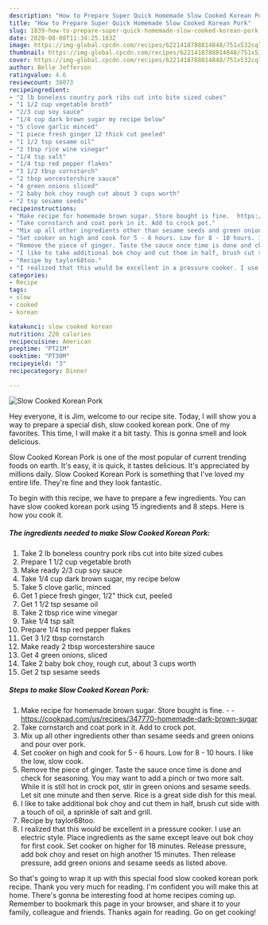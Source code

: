 ```yaml
---
description: "How to Prepare Super Quick Homemade Slow Cooked Korean Pork"
title: "How to Prepare Super Quick Homemade Slow Cooked Korean Pork"
slug: 1839-how-to-prepare-super-quick-homemade-slow-cooked-korean-pork
date: 2020-08-08T11:34:25.183Z
image: https://img-global.cpcdn.com/recipes/6221418788814848/751x532cq70/slow-cooked-korean-pork-recipe-main-photo.jpg
thumbnail: https://img-global.cpcdn.com/recipes/6221418788814848/751x532cq70/slow-cooked-korean-pork-recipe-main-photo.jpg
cover: https://img-global.cpcdn.com/recipes/6221418788814848/751x532cq70/slow-cooked-korean-pork-recipe-main-photo.jpg
author: Belle Jefferson
ratingvalue: 4.6
reviewcount: 38073
recipeingredient:
- "2 lb boneless country pork ribs cut into bite sized cubes"
- "1 1/2 cup vegetable broth"
- "2/3 cup soy sauce"
- "1/4 cup dark brown sugar my recipe below"
- "5 clove garlic minced"
- "1 piece fresh ginger 12 thick cut peeled"
- "1 1/2 tsp sesame oil"
- "2 tbsp rice wine vinegar"
- "1/4 tsp salt"
- "1/4 tsp red pepper flakes"
- "3 1/2 tbsp cornstarch"
- "2 tbsp worcestershire sauce"
- "4 green onions sliced"
- "2 baby bok choy rough cut about 3 cups worth"
- "2 tsp sesame seeds"
recipeinstructions:
- "Make recipe for homemade brown sugar. Store bought is fine.  https://cookpad.com/us/recipes/347770-homemade-dark-brown-sugar"
- "Take cornstarch and coat pork in it. Add to crock pot."
- "Mix up all other ingredients other than sesame seeds and green onions and pour over pork."
- "Set cooker on high and cook for 5 - 6 hours. Low for 8 - 10 hours. I like the low, slow cook."
- "Remove the piece of ginger. Taste the sauce once time is done and check for seasoning. You may want to add a pinch or two more salt. While it is still hot in crock pot, stir in green onions and sesame seeds. Let sit one minute and then serve. Rice is a great side dish for this meal."
- "I like to take additional bok choy and cut them in half, brush cut side with a touch of oil, a sprinkle of salt and grill."
- "Recipe by taylor68too."
- "I realized that this would be excellent in a pressure cooker. I use an electric style. Place ingredients as the same except leave out bok choy for first cook. Set cooker on higher for 18 minutes. Release pressure, add bok choy and reset on high another 15 minutes. Then release pressure, add green onions and sesame seeds as listed above."
categories:
- Recipe
tags:
- slow
- cooked
- korean

katakunci: slow cooked korean 
nutrition: 220 calories
recipecuisine: American
preptime: "PT21M"
cooktime: "PT30M"
recipeyield: "3"
recipecategory: Dinner

---
```



![Slow Cooked Korean Pork](https://img-global.cpcdn.com/recipes/6221418788814848/751x532cq70/slow-cooked-korean-pork-recipe-main-photo.jpg)

Hey everyone, it is Jim, welcome to our recipe site. Today, I will show you a way to prepare a special dish, slow cooked korean pork. One of my favorites. This time, I will make it a bit tasty. This is gonna smell and look delicious.

Slow Cooked Korean Pork is one of the most popular of current trending foods on earth. It's easy, it is quick, it tastes delicious. It's appreciated by millions daily. Slow Cooked Korean Pork is something that I've loved my entire life. They're fine and they look fantastic.




To begin with this recipe, we have to prepare a few ingredients. You can have slow cooked korean pork using 15 ingredients and 8 steps. Here is how you cook it.

<!--inarticleads1-->

##### The ingredients needed to make Slow Cooked Korean Pork:

1. Take 2 lb boneless country pork ribs cut into bite sized cubes
1. Prepare 1 1/2 cup vegetable broth
1. Make ready 2/3 cup soy sauce
1. Take 1/4 cup dark brown sugar, my recipe below
1. Take 5 clove garlic, minced
1. Get 1 piece fresh ginger, 1/2&#34; thick cut, peeled
1. Get 1 1/2 tsp sesame oil
1. Take 2 tbsp rice wine vinegar
1. Take 1/4 tsp salt
1. Prepare 1/4 tsp red pepper flakes
1. Get 3 1/2 tbsp cornstarch
1. Make ready 2 tbsp worcestershire sauce
1. Get 4 green onions, sliced
1. Take 2 baby bok choy, rough cut, about 3 cups worth
1. Get 2 tsp sesame seeds




<!--inarticleads2-->

##### Steps to make Slow Cooked Korean Pork:

1. Make recipe for homemade brown sugar. Store bought is fine. -  - https://cookpad.com/us/recipes/347770-homemade-dark-brown-sugar
1. Take cornstarch and coat pork in it. Add to crock pot.
1. Mix up all other ingredients other than sesame seeds and green onions and pour over pork.
1. Set cooker on high and cook for 5 - 6 hours. Low for 8 - 10 hours. I like the low, slow cook.
1. Remove the piece of ginger. Taste the sauce once time is done and check for seasoning. You may want to add a pinch or two more salt. While it is still hot in crock pot, stir in green onions and sesame seeds. Let sit one minute and then serve. Rice is a great side dish for this meal.
1. I like to take additional bok choy and cut them in half, brush cut side with a touch of oil, a sprinkle of salt and grill.
1. Recipe by taylor68too.
1. I realized that this would be excellent in a pressure cooker. I use an electric style. Place ingredients as the same except leave out bok choy for first cook. Set cooker on higher for 18 minutes. Release pressure, add bok choy and reset on high another 15 minutes. Then release pressure, add green onions and sesame seeds as listed above.




So that's going to wrap it up with this special food slow cooked korean pork recipe. Thank you very much for reading. I'm confident you will make this at home. There's gonna be interesting food at home recipes coming up. Remember to bookmark this page in your browser, and share it to your family, colleague and friends. Thanks again for reading. Go on get cooking!

